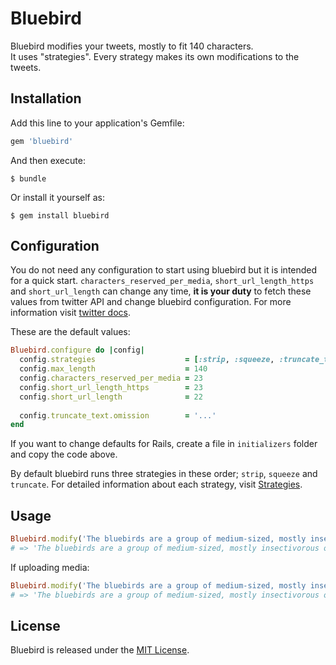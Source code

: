 # Bluebird

Bluebird modifies your tweets, mostly to fit 140 characters.  
It uses "strategies". Every strategy makes its own modifications to the tweets.

## Installation

Add this line to your application's Gemfile:

````ruby
gem 'bluebird'
````

And then execute:

    $ bundle

Or install it yourself as:

    $ gem install bluebird
    
## Configuration

You do not need any configuration to start using bluebird but it is intended  for a quick start. <code>characters_reserved_per_media</code>, <code>short_url_length_https</code> and <code>short_url_length</code> can change any time, **it is your duty** to fetch these values from twitter API and change bluebird configuration. For more information visit [twitter docs](https://dev.twitter.com/docs/api/1.1/get/help/configuration).


These are the default values:

````ruby
Bluebird.configure do |config|
  config.strategies                    = [:strip, :squeeze, :truncate_text]
  config.max_length                    = 140
  config.characters_reserved_per_media = 23
  config.short_url_length_https        = 23
  config.short_url_length              = 22
  
  config.truncate_text.omission        = '...'
end
````

If you want to change defaults for Rails, create a file in <code>initializers</code> folder and copy the code above.  

By default bluebird runs three strategies in these order; <code>strip</code>, <code>squeeze</code> and <code>truncate</code>. For detailed information about each strategy, visit [Strategies](https://github.com/emrekutlu/bluebird/wiki/Strategies).

## Usage

````ruby
Bluebird.modify('The bluebirds are a group of medium-sized, mostly insectivorous or omnivorous birds in the genus Sialia of the thrush family (Turdidae). #bluebird #animals')
# => 'The bluebirds are a group of medium-sized, mostly insectivorous or omnivorous birds in the genus Sialia of the thrush ... #bluebird #animals'
````

If uploading media:

````ruby
Bluebird.modify('The bluebirds are a group of medium-sized, mostly insectivorous or omnivorous birds in the genus Sialia of the thrush family (Turdidae). #bluebird #animals', media: true)
# => 'The bluebirds are a group of medium-sized, mostly insectivorous or omnivorous birds in the genu... #bluebird #animals'
````

## License

Bluebird is released under the [MIT License](https://github.com/emrekutlu/bluebird/blob/master/LICENSE.txt).
